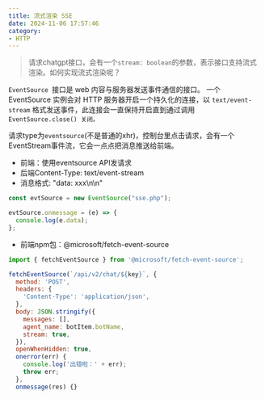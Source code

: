 ```yaml
---
title: 流式渲染 SSE
date: 2024-11-06 17:57:46
category:
- HTTP
---
```

> 请求chatgpt接口，会有一个`stream: boolean`的参数，表示接口支持流式渲染。如何实现流式渲染呢？

`EventSource `接口是 web 内容与服务器发送事件通信的接口。
一个 EventSource 实例会对 HTTP 服务器开启一个持久化的连接，以 `text/event-stream` 格式发送事件，此连接会一直保持开启直到通过调用 `EventSource.close() 关闭。`

请求type为`eventsource`(不是普通的xhr)，控制台里点击请求，会有一个EventStream事件流，它会一点点把消息推送给前端。
- 前端：使用eventsource API发请求
- 后端Content-Type: text/event-stream
- 消息格式: "data: xxx\n\n"

```js
const evtSource = new EventSource("sse.php");

evtSource.onmessage = (e) => {
  console.log(e.data);
};
```

- 前端npm包：@microsoft/fetch-event-source
```js
import { fetchEventSource } from '@microsoft/fetch-event-source';

fetchEventSource(`/api/v2/chat/${key}`, {
  method: 'POST',
  headers: {
    'Content-Type': 'application/json',
  },
  body: JSON.stringify({
    messages: [],
    agent_name: botItem.botName,
    stream: true,
  }),
  openWhenHidden: true,
  onerror(err) {
    console.log('出错啦：' + err);
    throw err;
  },
  onmessage(res) {}
```
